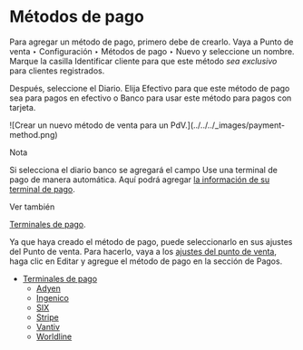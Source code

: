 # Métodos de pago

Para agregar un método de pago, primero debe de crearlo. Vaya a Punto de venta
‣ Configuración ‣ Métodos de pago ‣ Nuevo y seleccione un nombre. Marque la
casilla Identificar cliente para que este método _sea exclusivo_ para clientes
registrados.

Después, seleccione el Diario. Elija Efectivo para que este método de pago sea
para pagos en efectivo o Banco para usar este método para pagos con tarjeta.

![Crear un nuevo método de venta para un PdV.](../../../_images/payment-
method.png)

Nota

Si selecciona el diario banco se agregará el campo Use una terminal de pago de
manera automática. Aquí podrá agregar [la información de su terminal de
pago](payment_methods/terminals.html).

Ver también

[Terminales de pago](payment_methods/terminals.html).

Ya que haya creado el método de pago, puede seleccionarlo en sus ajustes del
Punto de venta. Para hacerlo, vaya a los [ajustes del punto de
venta](configuration.html#configuration-settings), haga clic en Editar y
agregue el método de pago en la sección de Pagos.

  * [Terminales de pago](payment_methods/terminals.html)
    * [Adyen](payment_methods/terminals/adyen.html)
    * [Ingenico](payment_methods/terminals/ingenico.html)
    * [SIX](payment_methods/terminals/six.html)
    * [Stripe](payment_methods/terminals/stripe.html)
    * [Vantiv](payment_methods/terminals/vantiv.html)
    * [Worldline](payment_methods/terminals/worldline.html)

